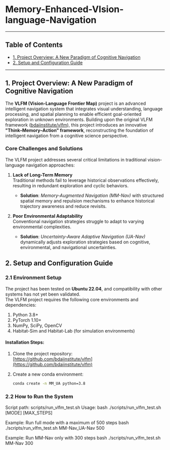 # Memory-Enhanced-VIsion-language-Navigation

---

## Table of Contents

- [1. Project Overview: A New Paradigm of Cognitive Navigation](#1-project-overview-a-new-paradigm-of-cognitive-navigation)
- [2. Setup and Configuration Guide](#2-setup-and-configuration-guide)

---
## 1. Project Overview: A New Paradigm of Cognitive Navigation

The **VLFM (Vision-Language Frontier Map)** project is an advanced intelligent navigation system that integrates visual understanding, language processing, and spatial planning to enable efficient goal-oriented exploration in unknown environments. Building upon the original VLFM framework ([bdaiinstitute/vlfm](https://github.com/bdaiinstitute/vlfm.git)), this project introduces an innovative **"Think–Memory–Action" framework**, reconstructing the foundation of intelligent navigation from a cognitive science perspective.

### Core Challenges and Solutions

The VLFM project addresses several critical limitations in traditional vision-language navigation approaches:

1. **Lack of Long-Term Memory**  
   Traditional methods fail to leverage historical observations effectively, resulting in redundant exploration and cyclic behaviors.  
   - **Solution**: *Memory-Augmented Navigation (MM-Nav)* with structured spatial memory and repulsion mechanisms to enhance historical trajectory awareness and reduce revisits.

2. **Poor Environmental Adaptability**  
   Conventional navigation strategies struggle to adapt to varying environmental complexities.  
   - **Solution**: *Uncertainty-Aware Adaptive Navigation (UA-Nav)* dynamically adjusts exploration strategies based on cognitive, environmental, and navigational uncertainties.
## 2. Setup and Configuration Guide


### 2.1 Environment Setup

The project has been tested on **Ubuntu 22.04**, and compatibility with other systems has not yet been validated.  
The VLFM project requires the following core environments and dependencies:

1. Python 3.8+
2. PyTorch 1.10+
3. NumPy, SciPy, OpenCV
4. Habitat-Sim and Habitat-Lab (for simulation environments)

#### Installation Steps:

1. Clone the project repository:  
   [https://github.com/bdaiinstitute/vlfm](https://github.com/bdaiinstitute/vlfm)

2. Create a new conda environment:  
   ```bash
   conda create -n MM_UA python=3.8
### 2.2 How to Run the System
Script path: scripts/run_vlfm_test.sh
Usage:
bash ./scripts/run_vlfm_test.sh [MODE] [MAX_STEPS]

Example: Run full mode with a maximum of 500 steps
bash ./scripts/run_vlfm_test.sh MM-Nav_UA-Nav 500

Example: Run MM-Nav only with 300 steps
bash ./scripts/run_vlfm_test.sh MM-Nav 300

